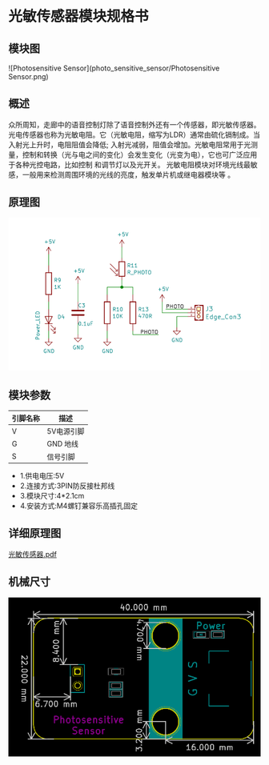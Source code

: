 # 光敏传感器模块规格书

## 模块图

![Photosensitive Sensor](photo_sensitive_sensor/Photosensitive Sensor.png)

## 概述

​       众所周知，走廊中的语音控制灯除了语音控制外还有一个传感器，即光敏传感器。光电传感器也称为光敏电阻。它（光敏电阻，缩写为LDR）通常由硫化镉制成。当入射光上升时，电阻阻值会降低; 入射光减弱，阻值会增加。光敏电阻常用于光测量，控制和转换（光与电之间的变化）会发生变化（光变为电），它也可广泛应用于各种光控电路，比如控制 和调节灯以及光开关。 光敏电阻模块对环境光线最敏感，一般用来检测周围环境的光线的亮度，触发单片机或继电器模块等  。

## 原理图

![01](photo_sensitive_sensor/01.png)

## 模块参数

| 引脚名称 | 描述       |
| -------- | ---------- |
| V        | 5V电源引脚 |
| G        | GND 地线   |
| S        | 信号引脚   |

* 1.供电电压:5V
* 2.连接方式:3PIN防反接杜邦线
* 3.模块尺寸:4*2.1cm
* 4.安装方式:M4螺钉兼容乐高插孔固定

## 详细原理图

 [光敏传感器.pdf](photo_sensitive_sensor/光敏传感器.pdf) 

## 机械尺寸

![03](photo_sensitive_sensor/03.png)